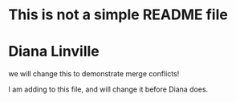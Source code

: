 # This is not a simple README file
# Diana Linville 

we will change this to demonstrate merge conflicts!

I am adding to this file, and will change it before Diana does.
